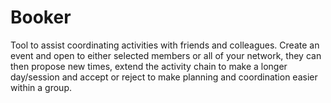# Booker
Tool to assist coordinating activities with friends and colleagues. Create an event and open to either selected members or all of your network, they can then propose new times, extend the activity chain to make a longer day/session and accept or reject to make planning and coordination easier within a group.
